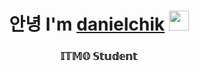 
<h1 align="center">안녕 I'm  <a href="https://t.me/zhigullik" target="_blank">danielchik</a> 
<img src="https://github.com/blackcater/blackcater/raw/main/images/Hi.gif" height="32"/></h1>
<h3 align="center"> 𝕀𝕋𝕄𝕆 𝕊𝕥𝕦𝕕𝕖𝕟𝕥 </h3>
